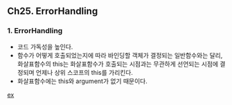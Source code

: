 ## Ch25. ErrorHandling

### 1. ErrorHandling
- 코드 가독성을 높인다.
- 함수가 어떻게 호출되었는지에 따라 바인딩할 객체가 결정되는 일반함수와는 달리, 화살표함수의 this는 화살표함수가 호출되는 시점과는 무관하게 선언되는 시점에 결정되며 언제나 상위 스코프의 this를 가리킨다.
- 화살표함수에는 this와 argument가 없기 때문이다.

[ex](./index.js)